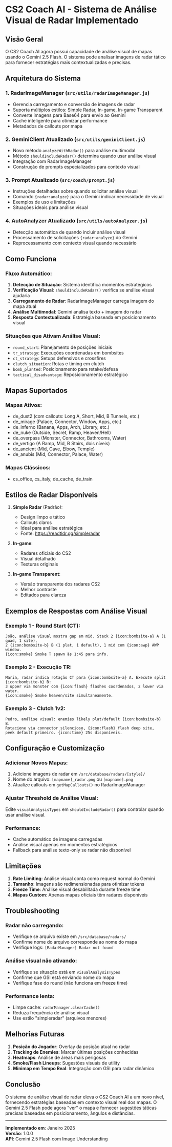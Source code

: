 # CS2 Coach AI - Sistema de Análise Visual de Radar Implementado

## Visão Geral

O CS2 Coach AI agora possui capacidade de análise visual de mapas usando o Gemini 2.5 Flash. O sistema pode analisar imagens de radar tático para fornecer estratégias mais contextualizadas e precisas.

## Arquitetura do Sistema

### 1. **RadarImageManager** (`src/utils/radarImageManager.js`)
- Gerencia carregamento e conversão de imagens de radar
- Suporta múltiplos estilos: Simple Radar, In-game, In-game Transparent
- Converte imagens para Base64 para envio ao Gemini
- Cache inteligente para otimizar performance
- Metadados de callouts por mapa

### 2. **GeminiClient Atualizado** (`src/utils/geminiClient.js`)
- Novo método `analyzeWithRadar()` para análise multimodal
- Método `shouldIncludeRadar()` determina quando usar análise visual
- Integração com RadarImageManager
- Construção de prompts especializados para contexto visual

### 3. **Prompt Atualizado** (`src/coach/prompt.js`)
- Instruções detalhadas sobre quando solicitar análise visual
- Comando `{radar:analyze}` para o Gemini indicar necessidade de visual
- Exemplos de uso e limitações
- Situações ideais para análise visual

### 4. **AutoAnalyzer Atualizado** (`src/utils/autoAnalyzer.js`)
- Detecção automática de quando incluir análise visual
- Processamento de solicitações `{radar:analyze}` do Gemini
- Reprocessamento com contexto visual quando necessário

## Como Funciona

### Fluxo Automático:
1. **Detecção de Situação**: Sistema identifica momentos estratégicos
2. **Verificação Visual**: `shouldIncludeRadar()` verifica se análise visual ajudaria
3. **Carregamento de Radar**: RadarImageManager carrega imagem do mapa atual
4. **Análise Multimodal**: Gemini analisa texto + imagem do radar
5. **Resposta Contextualizada**: Estratégia baseada em posicionamento visual

### Situações que Ativam Análise Visual:
- `round_start`: Planejamento de posições iniciais
- `tr_strategy`: Execuções coordenadas em bombsites
- `ct_strategy`: Setups defensivos e crossfires
- `clutch_situation`: Rotas e timing em clutch
- `bomb_planted`: Posicionamento para retake/defesa
- `tactical_disadvantage`: Reposicionamento estratégico

## Mapas Suportados

### Mapas Ativos:
- de_dust2 (com callouts: Long A, Short, Mid, B Tunnels, etc.)
- de_mirage (Palace, Connector, Window, Apps, etc.)
- de_inferno (Banana, Apps, Arch, Library, etc.)
- de_nuke (Outside, Secret, Ramp, Heaven/Hell)
- de_overpass (Monster, Connector, Bathrooms, Water)
- de_vertigo (A Ramp, Mid, B Stairs, dois níveis)
- de_ancient (Mid, Cave, Elbow, Temple)
- de_anubis (Mid, Connector, Palace, Water)

### Mapas Clássicos:
- cs_office, cs_italy, de_cache, de_train

## Estilos de Radar Disponíveis

1. **Simple Radar** (Padrão):
   - Design limpo e tático
   - Callouts claros
   - Ideal para análise estratégica
   - Fonte: https://readtldr.gg/simpleradar

2. **In-game**:
   - Radares oficiais do CS2
   - Visual detalhado
   - Texturas originais

3. **In-game Transparent**:
   - Versão transparente dos radares CS2
   - Melhor contraste
   - Editados para clareza

## Exemplos de Respostas com Análise Visual

### Exemplo 1 - Round Start (CT):
```
João, análise visual mostra gap em mid. Stack 2 {icon:bombsite-a} A (1 quad, 1 site), 
2 {icon:bombsite-b} B (1 plat, 1 default), 1 mid com {icon:awp} AWP window. 
{icon:smoke} Smoke T spawn às 1:45 para info.
```

### Exemplo 2 - Execução TR:
```
Maria, radar indica rotação CT para {icon:bombsite-a} A. Execute split {icon:bombsite-b} B:
3 upper via monster com {icon:flash} flashes coordenados, 2 lower via water.
{icon:smoke} Smoke heaven/site simultaneamente.
```

### Exemplo 3 - Clutch 1v2:
```
Pedro, análise visual: enemies likely plat/default {icon:bombsite-b} B. 
Rotacione via connector silencioso, {icon:flash} flash deep site, 
peek default primeiro. {icon:time} 25s disponíveis.
```

## Configuração e Customização

### Adicionar Novos Mapas:
1. Adicione imagens de radar em `/src/database/radars/[style]/`
2. Nome do arquivo: `[mapname]_radar.png` ou `[mapname].png`
3. Atualize callouts em `getMapCallouts()` no RadarImageManager

### Ajustar Threshold de Análise Visual:
Edite `visualAnalysisTypes` em `shouldIncludeRadar()` para controlar quando usar análise visual.

### Performance:
- Cache automático de imagens carregadas
- Análise visual apenas em momentos estratégicos
- Fallback para análise texto-only se radar não disponível

## Limitações

1. **Rate Limiting**: Análise visual conta como request normal do Gemini
2. **Tamanho**: Imagens são redimensionadas para otimizar tokens
3. **Freeze Time**: Análise visual desabilitada durante freeze time
4. **Mapas Custom**: Apenas mapas oficiais têm radares disponíveis

## Troubleshooting

### Radar não carregando:
- Verifique se arquivo existe em `/src/database/radars/`
- Confirme nome do arquivo corresponde ao nome do mapa
- Verifique logs: `[RadarManager] Radar not found`

### Análise visual não ativando:
- Verifique se situação está em `visualAnalysisTypes`
- Confirme que GSI está enviando nome do mapa
- Verifique fase do round (não funciona em freeze time)

### Performance lenta:
- Limpe cache: `radarManager.clearCache()`
- Reduza frequência de análise visual
- Use estilo "simpleradar" (arquivos menores)

## Melhorias Futuras

1. **Posição do Jogador**: Overlay da posição atual no radar
2. **Tracking de Enemies**: Marcar últimas posições conhecidas
3. **Heatmaps**: Análise de áreas mais perigosas
4. **Smoke/Flash Lineups**: Sugestões visuais de utility
5. **Minimap em Tempo Real**: Integração com GSI para radar dinâmico

## Conclusão

O sistema de análise visual de radar eleva o CS2 Coach AI a um novo nível, fornecendo estratégias baseadas em contexto visual real dos mapas. O Gemini 2.5 Flash pode agora "ver" o mapa e fornecer sugestões táticas precisas baseadas em posicionamento, ângulos e distâncias.

---

**Implementado em**: Janeiro 2025  
**Versão**: 1.0.0  
**API**: Gemini 2.5 Flash com Image Understanding 